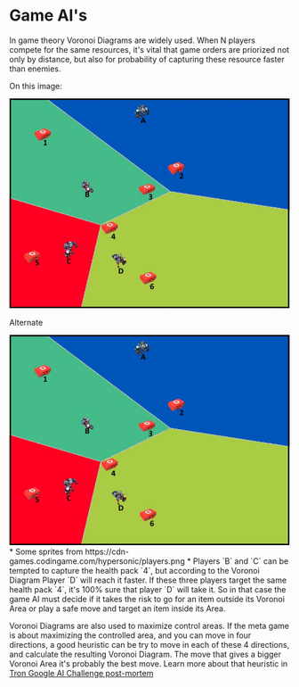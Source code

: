 # Game AI's

In game theory Voronoi Diagrams are widely used. When N players compete for the same resources, it's vital that game orders are priorized not only by distance, but also for probability of capturing these resource faster than enemies.

On this image:

![alt text](voronoi.jpg "Voronoi Game")

Alternate 

<img src="voronoi.jpg" alt="Voronoi Game" width="600" style="max-height: 607px;"/>
* Some sprites from https://cdn-games.codingame.com/hypersonic/players.png *
Players `B` and `C` can be tempted to capture the health pack `4`, but according to the Voronoi Diagram Player `D` will reach it faster. If these three players target the same health pack `4`, it's 100% sure that player `D` will take it.
 So in that case the game AI must decide if it takes the risk to go for an item outside its Voronoi Area or play a safe move and target an item inside its Area.

Voronoi Diagrams are also used to maximize control areas. If the meta game is about maximizing the controlled area, and you can move in four directions, a good heuristic can be try to move in each of these 4 directions, and calculate the resulting Voronoi Diagram. The move that gives a bigger Voronoi Area it's probably the best move.
 Learn more about that heuristic in [Tron Google AI Challenge post-mortem](https://www.a1k0n.net/2010/03/04/google-ai-postmortem.html)